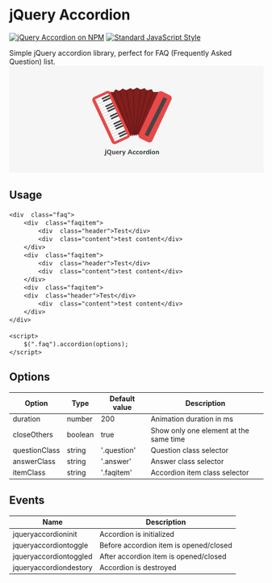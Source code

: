 # jQuery Accordion
[![jQuery Accordion on NPM](https://img.shields.io/npm/v/@gardelin/jquery-accordion.svg?style=flat-square)](https://www.npmjs.com/package/@gardelin/jquery-accordion)
[![Standard JavaScript Style](https://img.shields.io/badge/code_style-standard-brightgreen.svg?style=flat-square)](http://standardjs.com/)

Simple jQuery accordion library, perfect for FAQ (Frequently Asked Question) list.
![Accordion](accordion.png)

## Usage

    <div  class="faq">
        <div  class="faqitem">
            <div  class="header">Test</div>
            <div  class="content">test content</div>
        </div>
        <div  class="faqitem">
            <div  class="header">Test</div>
            <div  class="content">test content</div>
        </div>
        <div  class="faqitem">
        <div  class="header">Test</div>
            <div  class="content">test content</div>
        </div>
    </div>

    <script>
        $(".faq").accordion(options);
    </script>

## Options

| Option  | Type | Default value | Description |
| ----- | ----- | ----- | ----- |
| duration | number | 200 | Animation duration in ms |
| closeOthers | boolean | true | Show only one element at the same time |
| questionClass | string | '.question' | Question class selector |
| answerClass | string | '.answer' | Answer class selector |
| itemClass | string | '.faqitem' | Accordion item class selector |

## Events
| Name  | Description |
| ----- | ----- |
| jqueryaccordioninit | Accordion is initialized |
| jqueryaccordiontoggle | Before accordion item is opened/closed |
| jqueryaccordiontoggled | After accordion item is opened/closed |
| jqueryaccordiondestory | Accordion is destroyed |
